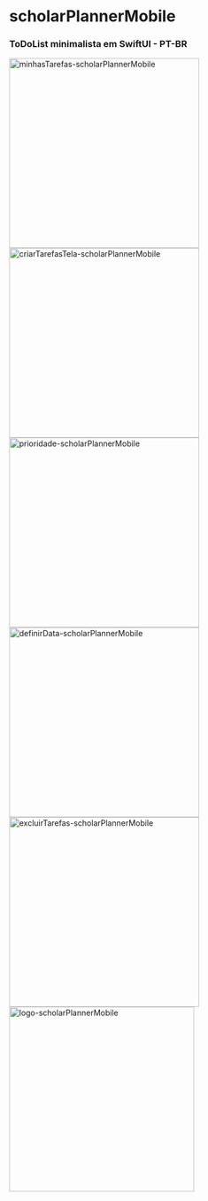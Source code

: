 # scholarPlannerMobile
### ToDoList minimalista em SwiftUI - PT-BR


<img width="343" alt="minhasTarefas-scholarPlannerMobile" src="https://github.com/leo-ohasi/scholarPlannerMobile/assets/121554044/e22c2667-d263-4809-82c4-84a9bbd7b16b">


<img width="343" alt="criarTarefasTela-scholarPlannerMobile" src="https://github.com/leo-ohasi/scholarPlannerMobile/assets/121554044/dc567a0a-6ed0-4d2f-80ed-48dfed0c238e">


<img width="343" alt="prioridade-scholarPlannerMobile" src="https://github.com/leo-ohasi/scholarPlannerMobile/assets/121554044/0381ec35-1367-4c49-b615-cfdeb7f513b7">


<img width="343" alt="definirData-scholarPlannerMobile" src="https://github.com/leo-ohasi/scholarPlannerMobile/assets/121554044/adc7203f-da4e-4e09-89a0-6e609e6b54c4">


<img width="343" alt="excluirTarefas-scholarPlannerMobile" src="https://github.com/leo-ohasi/scholarPlannerMobile/assets/121554044/508770b3-fa2b-411b-b548-e71855ce3edf">


<img width="334" alt="logo-scholarPlannerMobile" src="https://github.com/leo-ohasi/scholarPlannerMobile/assets/121554044/50556c0f-01b0-4777-a8bc-7b1ab3412898">
<align=center>

